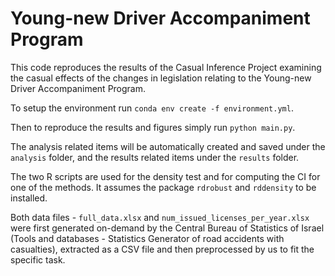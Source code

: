 # Young-new Driver Accompaniment Program 

This code reproduces the results 
of the Casual Inference Project examining the casual effects of 
the changes in legislation relating to 
the Young-new Driver Accompaniment Program.


To setup the environment  run `conda env create -f environment.yml`.

Then to reproduce the results and figures simply run `python main.py`.

The analysis related items will be automatically created and saved under the `analysis` folder, and the results related items under the `results` folder.

The two R scripts are used for the density test and for computing the CI for one of the methods.
It assumes the package `rdrobust` and `rddensity` to be installed.

Both data files - `full_data.xlsx` and `num_issued_licenses_per_year.xlsx`
were first generated on-demand by the Central Bureau of Statistics of Israel
(Tools and databases - Statistics Generator of road accidents with casualties), extracted as a CSV file 
and then preprocessed by us to fit the specific task. 